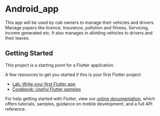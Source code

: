 # Android_app


This app will be used by cab owners to manage their vehicles and drivers. Manage papers like licence, Insurence, pollution and fitness, Servicing, income generated etc. It also manages in allotting vehicles to drivers and their leaves.

## Getting Started

This project is a starting point for a Flutter application.

A few resources to get you started if this is your first Flutter project:

- [Lab: Write your first Flutter app](https://flutter.io/docs/get-started/codelab)
- [Cookbook: Useful Flutter samples](https://flutter.io/docs/cookbook)

For help getting started with Flutter, view our 
[online documentation](https://flutter.io/docs), which offers tutorials, 
samples, guidance on mobile development, and a full API reference.

